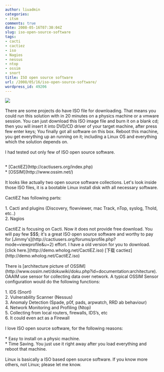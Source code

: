 ```yaml
---
author: liuadmin
categories:
- itsm
comments: true
date: 2008-05-16T07:30:04Z
slug: iso-open-source-software
tags:
- cacti
- cactiez
- iso
- Nagios
- nessus
- ntop
- ossim
- snort
title: ISO open source software
url: /2008/05/16/iso-open-source-software/
wordpress_id: 49206
---
```


![](http://thelegendarywolf.googlepages.com/dvd.jpg)<br /><br />There are some projects do have ISO file for downloading. That means you could run this solution with in 20 minutes on a physics machine or a vmware session. You can just download this ISO image file and burn it on a blank cd; then you will insert it into DVD/CD driver of your target machine, after press few enter keys; You finally  got all software on this box. Reboot this machine, you get everything up an running on it; including a Linux OS and everything which the solution depends on.<br /><br />I had tested out only few of ISO open source software.<br />

<br />	
  * [CactiEZ](http://cactiusers.org/index.php)
<br />	
  * [OSSIM](http://www.ossim.net/)
<br /><br />It looks like actually two open source software collections. Let's look inside those ISO files, it is a bootable Linux install disk with all necessary software.<br /><br />CactiEZ has following parts:<br /><br />	
  1. Cacti and plugins (Discovery, flowviewer, mac Track, nTop, syslog, Thold, etc..)
<br />	
  2. Nagios
<br /><br />CactiEZ is focusing on Cacti. Now it does not provide free download. You will pay few $$$; it's  a great ISO open source software and worthy to pay for [Jimmy's](http://cactiusers.org/forums/profile.php?mode=viewprofile&u=2) effort. I have a old version for you to download. [click here.](http://demo.wholog.net/CactiEZ.iso) [下载 cactiez](http://demo.wholog.net/CactiEZ.iso)<br /><br />There is [architecture picture of OSSIM](http://www.ossim.net/dokuwiki/doku.php?id=documentation:architecture). OAAIM use sensor for collecting data over network. A typical OSSIM Sensor configuration would do the following functions:<br />

<br />	
  1. IDS (Snort)
<br />	
  2. Vulnerability Scanner (Nessus)
<br />	
  3. Anomaly Detection (Spade, p0f, pads, arpwatch, RRD ab behaviour)
<br />	
  4. Network Monitoring and Profiling (Ntop)
<br />	
  5. Collecting from local routers, firewalls, IDS’s, etc
<br />	
  6. It could even act as a Firewall
<br /><br />I love ISO open source software, for the following reasons:<br /><br />	
  * Easy to install on a physic machine.
<br />	
  * Time Saving. You just use it right away after you load everything and reboot that machine.
<br /><br />Linux is basically  a ISO based open source software. If you know more others, not Linux; please let me know.
